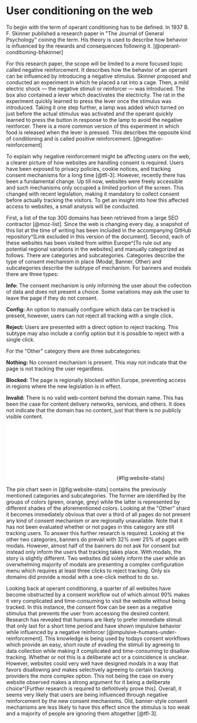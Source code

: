 # User conditioning on the web

To begin with the term of operant conditioning has to be defined. In 1937 B. F. Skinner published a research paper in "The Journal of General Psychology" coining the term. His theory is used to describe how behavior is influenced by the rewards and consequences following it. [@operant-conditioning-bfskinner]

For this research paper, the scope will be limited to a more focused topic called negative reinforcement. It describes how the behavior of an operant can be influenced by introducing a negative stimulus. Skinner proposed and conducted an experiment in which he placed a rat into a cage. Then, a mild electric shock — the negative stimuli or reinforcer — was introduced. The box also contained a lever which deactivates the electricity. The rat in the experiment quickly learned to press the lever once the stimulus was introduced. Taking it one step further, a lamp was added which turned on just before the actual stimulus was activated and the operant quickly learned to press the button in response to the lamp to avoid the negative reinforcer. There is a more common version of this experiment in which food is released when the lever is pressed. This describes the opposite kind of conditioning and is called positive reinforcement. [@negative-reinforcement]

To explain why negative reinforcement might be affecting users on the web, a clearer picture of how websites are handling consent is required. Users have been exposed to privacy policies, cookie notices, and tracking consent mechanisms for a long time [@tfl-3]. However, recently there has been a fundamental change. Up till now, websites were freely accessible and such mechanisms only occupied a limited portion of the screen. This changed with recent legislation, making it mandatory to collect consent before actually tracking the visitors. To get an insight into how this affected access to websites, a small analysis will be conducted.

First, a list of the top 300 domains has been retrieved from a large SEO contractor [@moz-list]. Since the web is changing every day, a snapshot of this list at the time of writing has been included in the accompanying GitHub repository^[Link excluded in this version of the document]. Second, each of these websites has been visited from within Europe^[To rule out any potential regional variations in the websites] and manually categorized as follows. There are categories and subcategories. Categories describe the type of consent mechanism in place (Modal, Banner, Other) and subcategories describe the subtype of mechanism. For banners and modals there are three types:

**Info:** The consent mechanism is only informing the user about the collection of data and does not present a choice. Some variations may ask the user to leave the page if they do not consent.

**Config:** An option to manually configure which data can be tracked is present, however, users can not reject all tracking with a single click.

**Reject:** Users are presented with a direct option to reject tracking. This subtype may also include a config option but it is possible to reject with a single click.

For the "Other" category there are three subcategories:

**Nothing:** No consent mechanism is present. This may not indicate that the page is not tracking the user regardless.

**Blocked:** The page is regionally blocked within Europe, preventing access in regions where the new legislation is in effect.

**Invalid:** There is no valid web-content behind the domain name. This has been the case for content delivery networks, services, and others. It does not indicate that the domain has no content, just that there is no publicly visible content.

![Tracking consent mechanisms of top 300 domains](src/images/website-stats.pdf){#fig:website-stats}

<!-- TODO Write this in reflection: "A word of warning: The results collected and displayed in [@fig:website-stats] have been evaluated by a single individual, have not been reviewed by others, and only include the 300 most common domains. They may only be taken as a rough estimate and may not be interpreted in detail or taken as representative for the whole web without caution or manual review!" -->

The pie chart seen in [@fig:website-stats] contains the previously mentioned categories and subcategories. The former are identified by the groups of colors (green, orange, grey) while the latter is represented by different shades of the aforementioned colors. Looking at the "Other" shard it becomes immediately obvious that over a third of all pages do not present any kind of consent mechanism or are regionally unavailable. Note that it has not been evaluated whether or not pages in this category are still tracking users. To answer this further research is required. Looking at the other two categories, banners do prevail with 32% over 25% of pages with modals. However, almost half of the banners do not ask for consent but instead only inform the users that tracking takes place. With modals, the story is slightly different. Two websites did solely inform the user while an overwhelming majority of modals are presenting a complex configuration menu which requires at least three clicks to reject tracking. Only six domains did provide a modal with a one-click method to do so.

Looking back at operant conditioning, a quarter of all websites have become obstructed by a consent workflow out of which almost 90% makes it very complicated and time-consuming to visit the website without being tracked. In this instance, the consent flow can be seen as a negative stimulus that prevents the user from accessing the desired content. Research has revealed that humans are likely to prefer immediate stimuli that only last for a short time period and have shown impulsive behavior while influenced by a negative reinforcer [@impulsive-humans-under-reinforcement]. This knowledge is being used by todays consent workflows which provide an easy, short route of evading the stimuli by agreeing to data collection while making it complicated and time-consuming to disallow tracking. Whether or not this is a deliberate act or a coincidence is unclear. However, websites could very well have designed modals in a way that favors disallowing and makes selectively agreeing to certain tracking providers the more complex option. This not being the case on every website observed makes a strong argument for it being a deliberate choice^[Further research is required to definitively prove this]. Overall, it seems very likely that users are being influenced through negative reinforcement by the new consent mechanisms. Old, banner-style consent mechanisms are less likely to have this effect since the stimulus is too weak and a majority of people are ignoring them altogether [@tfl-3].

